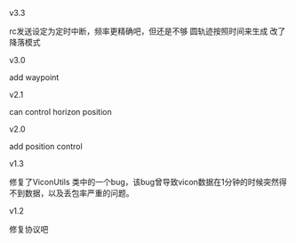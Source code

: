 v3.3

rc发送设定为定时中断，频率更精确吧，但还是不够
圆轨迹按照时间来生成
改了降落模式

v3.0

add waypoint




v2.1

can control horizon position


v2.0

add position control


v1.3

修复了ViconUtils 类中的一个bug，该bug曾导致vicon数据在1分钟的时候突然得不到数据，以及丢包率严重的问题。


v1.2

修复协议吧
